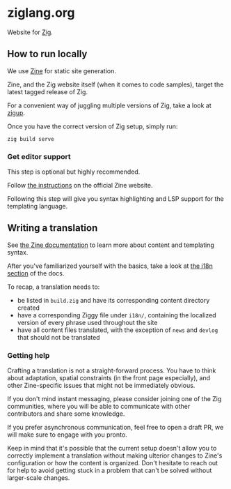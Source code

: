 # ziglang.org

Website for [Zig](https://github.com/ziglang/zig).

## How to run locally

We use [Zine](https://zine-ssg.io) for static site generation.

Zine, and the Zig website itself (when it comes to code samples), target the latest tagged release of Zig.

For a convenient way of juggling multiple versions of Zig, take a look at [zigup](https://github.com/marler8997/zigup).

Once you have the correct version of Zig setup, simply run:

```
zig build serve
```

### Get editor support

This step is optional but highly recommended.

Follow [the instructions](https://zine-ssg.io/docs/editors/) on the official Zine website.

Following this step will give you syntax highlighting and LSP support for the templating language.

## Writing a translation

See [the Zine documentation](https://zine-ssg.io/docs/) to learn more about content and templating syntax.

After you've familiarized yourself with the basics, take a look at [the i18n section](https://zine-ssg.io/docs/i18n/) of the docs.

To recap, a translation needs to:

- be listed in `build.zig` and have its corresponding content directory created
- have a corresponding Ziggy file under `i18n/`, containing the localized version of every phrase used throughout the site
- have all content files translated, with the exception of `news` and `devlog` that should not be translated

### Getting help

Crafting a translation is not a straight-forward process. You have to think about adaptation, spatial constraints (in the front page especially), and other Zine-specific issues that might not be immediately obvious.

If you don't mind instant messaging, please consider joining one of the Zig communities, where you will be able to communicate with other contributors and share some knowledge.

If you prefer asynchronous communication, feel free to open a draft PR, we will make sure to engage with you pronto.

Keep in mind that it's possible that the current setup doesn't allow you to correctly implement a translation without making ulterior changes to Zine's configuration or how the content is organized. Don't hesitate to reach out for help to avoid getting stuck in a problem that can't be solved without larger-scale changes.

